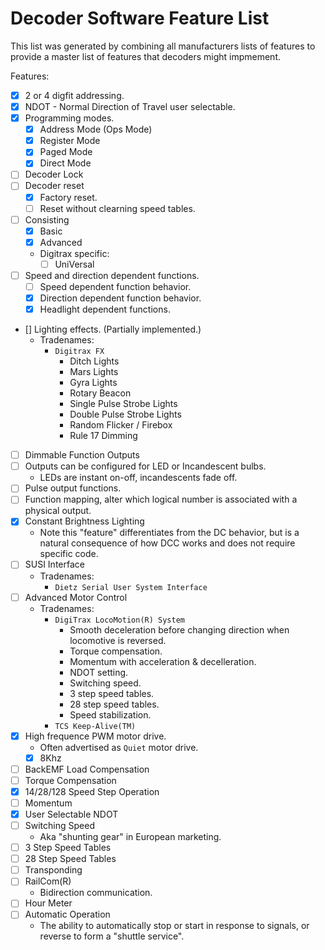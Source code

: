 # Decoder Software Feature List

This list was generated by combining all manufacturers lists of features
to provide a master list of features that decoders might impmement.

Features:
- [X] 2 or 4 digfit addressing.
- [X] NDOT - Normal Direction of Travel user selectable.
- [X] Programming modes.
  - [X] Address Mode (Ops Mode)
  - [X] Register Mode
  - [X] Paged Mode
  - [X] Direct Mode
- [ ] Decoder Lock
- [ ] Decoder reset
  - [X] Factory reset.
  - [ ] Reset without clearning speed tables.
- [ ] Consisting
  - [X] Basic
  - [X] Advanced
  - Digitrax specific:
    - [ ] UniVersal
- [ ] Speed and direction dependent functions.
  - [ ] Speed dependent function behavior.
  - [X] Direction dependent function behavior.
  - [X] Headlight dependent functions.
- [\] Lighting effects. (Partially implemented.)
  - Tradenames:
    - `Digitrax FX`
      - Ditch Lights
      - Mars Lights
      - Gyra Lights
      - Rotary Beacon
      - Single Pulse Strobe Lights
      - Double Pulse Strobe Lights
      - Random Flicker / Firebox
      - Rule 17 Dimming
- [ ] Dimmable Function Outputs
- [ ] Outputs can be configured for LED or Incandescent bulbs.
  - LEDs are instant on-off, incandescents fade off.
- [ ] Pulse output functions.
- [ ] Function mapping, alter which logical number is associated with a physical output.
- [X] Constant Brightness Lighting
  - Note this "feature" differentiates from the DC behavior, but is a natural
    consequence of how DCC works and does not require specific code.
- [ ] SUSI Interface
  - Tradenames:
    - `Dietz Serial User System Interface`
- [ ] Advanced Motor Control
  - Tradenames:
    - `DigiTrax LocoMotion(R) System`
      - Smooth deceleration before changing direction when locomotive is reversed.
      - Torque compensation.
      - Momentum with acceleration & decelleration.
      - NDOT setting.
      - Switching speed.
      - 3 step speed tables.
      - 28 step speed tables.
      - Speed stabilization.
    - `TCS Keep-Alive(TM)`
- [X] High frequence PWM motor drive.
  - Often advertised as `Quiet` motor drive.
  - [X] 8Khz
- [ ] BackEMF Load Compensation
- [ ] Torque Compensation
- [X] 14/28/128 Speed Step Operation
- [ ] Momentum
- [X] User Selectable NDOT
- [ ] Switching Speed
  - Aka "shunting gear" in European marketing.
- [ ] 3 Step Speed Tables
- [ ] 28 Step Speed Tables
- [ ] Transponding
- [ ] RailCom(R)
  - Bidirection communication.
- [ ] Hour Meter
- [ ] Automatic Operation
  - The ability to automatically stop or start in response to signals, 
    or reverse to form a "shuttle service".

